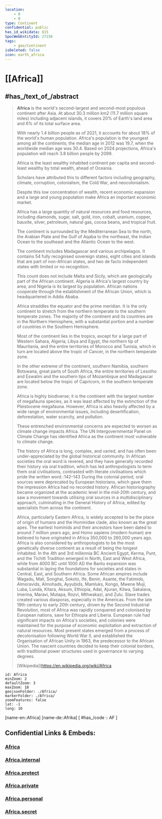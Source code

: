```yaml
---
location:
    - 0
    - 0
type: Continent
confidential: public
has_id_wikidata: Q15 
SpocWebEntityId: 27156
tags:
    - geo/Continent
isDeleted: false
icon: earth_africa
---
```


# [[Africa]] 


## #has_/text_of_/abstract  


> **Africa** is the world's second-largest and second-most populous continent after Asia. 
> At about 30.3 million km2 (11.7 million square miles) including adjacent islands, 
> it covers 20% of Earth's land area and 6% of its total surface area. 
> 
> With nearly 1.4 billion people as of 2021, it accounts for about 18% of the world's human population. 
> Africa's population is the youngest among all the continents; 
> the median age in 2012 was 19.7, when the worldwide median age was 30.4. 
> Based on 2024 projections, Africa's population will reach 3.8 billion people by 2099. 
> 
> Africa is the least wealthy inhabited continent per capita and 
> second-least wealthy by total wealth, ahead of Oceania. 
> 
> Scholars have attributed this to different factors including geography, 
> climate, corruption, colonialism, the Cold War, and neocolonialism. 
> 
> Despite this low concentration of wealth, recent economic expansion 
> and a large and young population make Africa an important economic market. 
> 
> Africa has a large quantity of natural resources and food resources, 
> including diamonds, sugar, salt, gold, iron, cobalt, uranium, copper, 
> bauxite, silver, petroleum, natural gas, cocoa beans, and tropical fruit.
>
> The continent is surrounded by the Mediterranean Sea to the north, 
> the Arabian Plate and the Gulf of Aqaba to the northeast, 
> the Indian Ocean to the southeast and the Atlantic Ocean to the west. 
> 
> The continent includes Madagascar and various archipelagos. 
> It contains 54 fully recognised sovereign states, eight cities 
> and islands that are part of non-African states, 
> and two de facto independent states with limited or no recognition. 
> 
> This count does not include Malta and Sicily, which are geologically part of the African continent. 
> Algeria is Africa's largest country by area, and Nigeria is its largest by population. 
> African nations cooperate through the establishment of the African Union, 
> which is headquartered in Addis Ababa.
>
> Africa straddles the equator and the prime meridian. 
> It is the only continent to stretch from the northern temperate to the southern temperate zones. 
> The majority of the continent and its countries are in the Northern Hemisphere, 
> with a substantial portion and a number of countries in the Southern Hemisphere. 
> 
> Most of the continent lies in the tropics, 
> except for a large part of Western Sahara, Algeria, Libya and Egypt, the northern tip of Mauritania, 
> and the entire territories of Morocco and Tunisia, 
> which in turn are located above the tropic of Cancer, in the northern temperate zone. 
> 
> In the other extreme of the continent, southern Namibia, southern Botswana, 
> great parts of South Africa, the entire territories of Lesotho and Eswatini 
> and the southern tips of Mozambique and Madagascar are located 
> below the tropic of Capricorn, in the southern temperate zone.
>
> Africa is highly biodiverse; it is the continent with the largest number of megafauna species, 
> as it was least affected by the extinction of the Pleistocene megafauna. 
> However, Africa is also heavily affected by a wide range of environmental issues, 
> including desertification, deforestation, water scarcity, and pollution. 
> 
> These entrenched environmental concerns are expected to worsen as climate change impacts Africa. 
> The UN Intergovernmental Panel on Climate Change has identified Africa as 
> the continent most vulnerable to climate change.
>
> The history of Africa is long, complex, and varied, 
> and has often been under-appreciated by the global historical community. 
> In African societies the oral word is revered, and they have generally recorded their history via oral tradition, which has led anthropologists to term them oral civilisations, contrasted with literate civilisations which pride the written word.: 142–143  During the colonial period, oral sources were deprecated by European historians, which gave them the impression Africa had no recorded history. African historiography became organized at the academic level in the mid-20th century, and saw a movement towards utilising oral sources in a multidisciplinary approach, culminating in the General History of Africa, edited by specialists from across the continent.
>
> Africa, particularly Eastern Africa, is widely accepted to be the place of origin of humans and the Hominidae clade, also known as the great apes. The earliest hominids and their ancestors have been dated to around 7 million years ago, and Homo sapiens (modern human) are believed to have originated in Africa 350,000 to 260,000 years ago. Africa is also considered by anthropologists to be the most genetically diverse continent as a result of being the longest inhabited. In the 4th and 3rd millennia BC Ancient Egypt, Kerma, Punt, and the Tichitt Tradition emerged in North, East and West Africa, while from 4000 BC until 1000 AD the Bantu expansion was substantial in laying the foundations for societies and states in Central, East, and Southern Africa. Some African empires include Wagadu, Mali, Songhai, Sokoto, Ife, Benin, Asante, the Fatimids, Almoravids, Almohads, Ayyubids, Mamluks, Kongo, Mwene Muji, Luba, Lunda, Kitara, Aksum, Ethiopia, Adal, Ajuran, Kilwa, Sakalava, Imerina, Maravi, Mutapa, Rozvi, Mthwakazi, and Zulu. Slave trades created various diasporas, especially in the Americas. From the late 19th century to early 20th century, driven by the Second Industrial Revolution, most of Africa was rapidly conquered and colonised by European nations, save for Ethiopia and Liberia. European rule had significant impacts on Africa's societies, and colonies were maintained for the purpose of economic exploitation and extraction of natural resources. Most present states emerged from a process of decolonisation following World War II, and established the Organisation of African Unity in 1963, the predecessor to the African Union. The nascent countries decided to keep their colonial borders, with traditional power structures used in governance to varying degrees.
>
> [Wikipedia](https://en.wikipedia.org/wiki/Africa


```leaflet
id: Africa
minZoom: 2 
defaultZoom: 3
maxZoom: 18
geojsonFolder: ./Africa/
markerFolder: ./Africa/
zoomFeatures: false
lat: -1
long: 10
```

[name-en::Africa]
[name-de::Afrika]
[ #has_/code  :: AF ]



## Confidential Links & Embeds: 

### [Africa](/_public/Earth/Continent/Africa.md) 

### [Africa.internal](/_internal/Earth/Continent/Africa.internal.md) 

### [Africa.protect](/_protect/Earth/Continent/Africa.protect.md) 

### [Africa.private](/_private/Earth/Continent/Africa.private.md) 

### [Africa.personal](/_personal/Earth/Continent/Africa.personal.md) 

### [Africa.secret](/_secret/Earth/Continent/Africa.secret.md) 

